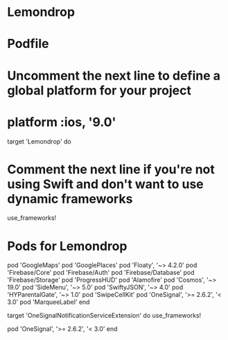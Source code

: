 # Lemondrop

# Podfile 


# Uncomment the next line to define a global platform for your project
# platform :ios, '9.0'

target 'Lemondrop' do
  # Comment the next line if you're not using Swift and don't want to use dynamic frameworks
  use_frameworks!

  # Pods for Lemondrop


  pod 'GoogleMaps'
  pod 'GooglePlaces'
  pod 'Floaty', '~> 4.2.0'
  pod 'Firebase/Core'
  pod 'Firebase/Auth'
  pod 'Firebase/Database'
  pod 'Firebase/Storage'
  pod 'ProgressHUD'
  pod 'Alamofire'
  pod 'Cosmos', '~> 19.0'
  pod 'SideMenu', '~> 5.0'
  pod 'SwiftyJSON', '~> 4.0'
  pod 'HYParentalGate', '~> 1.0'
  pod 'SwipeCellKit'
  pod 'OneSignal', '>= 2.6.2', '< 3.0'
  pod 'MarqueeLabel'
end

target 'OneSignalNotificationServiceExtension' do
  use_frameworks!

  pod 'OneSignal', '>= 2.6.2', '< 3.0'
end

